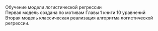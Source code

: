 Обучение модели логистической регрессии   
Первая модель создана по мотивам Главы 1 книги 10 уравнений  
Вторая модель классическая реализация алгоритма логистической регрессии.
